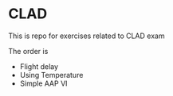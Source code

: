 CLAD
====

<p>This is repo for exercises related to CLAD exam</p>

<p>The order is
  <ul>
  <li>Flight delay</li>
  <li>Using Temperature</li>
  <li>Simple AAP VI</li>
  </ul>
</p>
